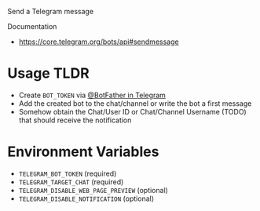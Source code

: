 Send a Telegram message

Documentation
- <https://core.telegram.org/bots/api#sendmessage>

# Usage TLDR
- Create `BOT_TOKEN` via [@BotFather in Telegram](https://telegram.me/BotFather)
- Add the created bot to the chat/channel or write the bot a first message
- Somehow obtain the Chat/User ID or Chat/Channel Username (TODO) that should receive the notification

# Environment Variables
- `TELEGRAM_BOT_TOKEN` (required)
- `TELEGRAM_TARGET_CHAT` (required)
- `TELEGRAM_DISABLE_WEB_PAGE_PREVIEW` (optional)
- `TELEGRAM_DISABLE_NOTIFICATION` (optional)
